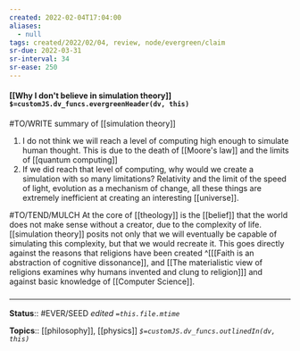 ```yaml
---
created: 2022-02-04T17:04:00 
aliases:
  - null
tags: created/2022/02/04, review, node/evergreen/claim
sr-due: 2022-03-31
sr-interval: 34
sr-ease: 250
---
```


#### [[Why I don't believe in simulation theory]] `$=customJS.dv_funcs.evergreenHeader(dv, this)`

#TO/WRITE summary of [[simulation theory]]

1. I do not think we will reach a level of computing high enough to simulate human thought. 
This is due to the death of [[Moore's law]] and the limits of [[quantum computing]]
1. If we did reach that level of computing, why would we create a simulation with so many limitations?
Relativity and the limit of the speed of light, evolution as a mechanism of change, all these things are extremely inefficient at creating an interesting [[universe]].

#TO/TEND/MULCH 
At the core of [[theology]] is the [[belief]] that the world does not make sense without a creator, due to the complexity of life. 
[[simulation theory]] posits not only that we will eventually be capable of simulating this complexity, but that we would recreate it.
This goes directly against the reasons that religions have been created
^[[[Faith is an abstraction of cognitive dissonance]], and [[The materialistic view of religions examines why humans invented and clung to religion]]]
and against basic knowledge of [[Computer Science]].

### <hr class="footnote"/>

**Status**:: #EVER/SEED 
*edited `=this.file.mtime`*

**Topics**:: [[philosophy]], [[physics]]
*`$=customJS.dv_funcs.outlinedIn(dv, this)`*
